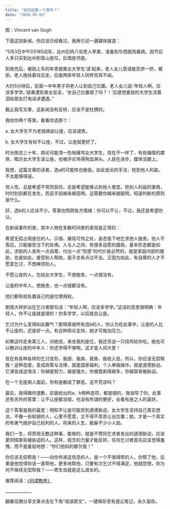 ```yaml
---
title: "如何迫害一个青年？"
date: "2016-05-03"
---
```


图：Vincent van Gogh

下面这则新闻，你应该已经看过，我再引述一遍媒体报道：  

“5月3日中午D5185动车，达州石桥八旬老人李某，准备到华西医院看病，因节后人多只买到达州到营山座位，后借座邻座。

到南充后，被刚上车的年青貌美女大学生‘请’起来，老人女儿恳请能否挤一挤，被拒。老人挽扶着往后走，后面两排年轻人同样充耳不闻。

大约5分钟后，前面一中年男子将老人让到自己位置。老人女儿说:‘年轻人啊，应该多学学。’结果遭到美女反击，‘坐自己位置错了吗？！’后感觉委屈的大学生流着泪给朋友打电话讲遭遇。”

截止我写文章，这新闻没有反转，应该不是杜撰的。

我给你两个答案，看看你选那个：

a. 女大学生不为老弱病幼让座，应该谴责。

b. 女大学生有权不让座，不过，让座就更好了。

时光倒流三十年，舆论可能清一色地痛骂女大学生。现在不一样了，有些煽情的媒体，暗示女大学生该让座，也被评论骂得狗血淋头。人民在进步，媒体没跟上。  

我想，这篇文章的读者，选a的可能性也极低。如此低劣的手法，抢到他人利益，不太能够得逞。

但人性，总是希望不劳而获的，总是希望能够占到他人便宜。抢别人利益的事情，时时刻刻都在发生，而且手段越来越高明。这需要你越来越聪明，知道判断的原则是什么。

好，选b的人应该不少。答案也照顾各方情绪：你可以不让，不过，我还是希望你让。

在新闻事件的里，其中人物在多数时间里的表现是正常的：

希望无偿占用座位的人，示弱、展现可怜之处，姿态低下地乞求他人施舍。他人不答应，只能接受当下的处境。人与人之间，有很多自愿的援助，基本形态都是如此，求助的人丧失一点自尊，付出一点“伤感”的代价是必然的，就是家庭内部的援助，也是如此。接受别人帮助，面子总有点过不去。正因为如此，有自尊的人才不愿意乞讨，不想麻烦别人。  

不愿让座的人，包括女大学生，不想施舍，一点错没有。

让座的中年人，想施舍，也一点错都没有。

他们都有权处置自己的座位使用权。

剧情大转折出在乞讨者那句话：“年轻人啊，应该多学学。”这话的意思很明确：年轻人，你不让座就是错的！你多学学，以后就会让座。 

乞讨为什么变得如此霸气？那得感谢所有选b的人，你认为在此事中，让座的人比不让座的，还是好一点。有这种舆论支持，她才可施加压力。

如果这时走来第三人，对她说，来坐我的座位，我还另送一只烧鸡给你吃。她也可以教训让座的中年人：你还学得不够啊，这才是人间大爱！

现在有各种各样的乞讨变形，我弱、我病、我笨、我收入低，所以，你应该无偿帮我！这种态度，变成政策与法律，就是国家福利，个人单独操作，就是道德胁迫。它演变成逆淘汰：你越是努力，越是强大，你被盘剥得越多，你越容易被胁迫。

在一个无座病人面前，你有座都成了罪恶。这不荒谬吗？

最后，我得跟你道歉，前面给出的a、b两种选项，都是错的，我误导了你。此事还有另外的答案：让不让座都没错，也没有所谓的更好，全看有座之人的喜好。

这个答案是我的最爱：明知不让座可能受到道德胁迫，女大学生坚持自己真实想法，不像一些软弱的人，心里不愿意，又不得不乖乖让出位置；她，才是一个真实的有勇气维护自己权利的人，将来的人生，能躲不少小人劫。

我们一生，将旁观无数这种事，能做的，就是不赞同乞求者发出的道德胁迫，应该更同情那些被胁迫的人。这样，观念的力量才能反转，任何乞讨者首先应该觉得羞愧，而不是委屈地想：“你们他妈的都欠我！”

你应该无偿帮我！——向你传递这信息的人，是一个不值得帮的人，你帮了他，后果是他觉得你该一直帮他，更多地帮他，只要有次乞讨不得满足，他就怨恨，你为何不继续无偿帮我？——寄生虫就是这么成长的。

推荐阅读：[《何谓教养》](http://mp.weixin.qq.com/s?__biz=MjM5NDU0Mjk2MQ==&mid=402199060&idx=1&sn=8df709c92f505b680c4dcece1053cd87&scene=21#wechat_redirect)

\_\_\_\_\_\_\_\_\_\_\_\_\_

  
翻看往期分享文章点击左下角“阅读原文”，一键保存至有道云笔记，永久留存。
